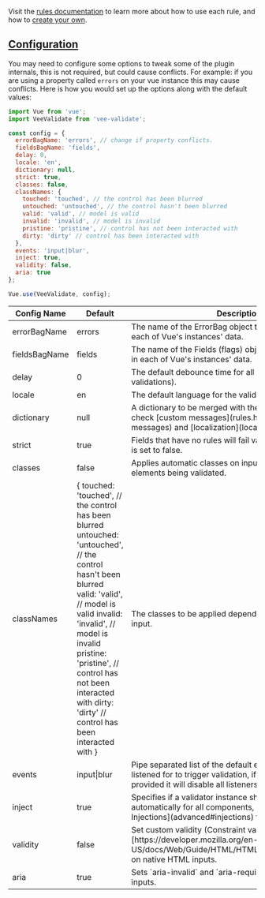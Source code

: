 Visit the [rules documentation](rules.html#available-rules) to learn more about how to use each rule, and how to [create your own](rules.html#custom-rules).

## [Configuration](#configuration)

You may need to configure some options to tweak some of the plugin internals, this is not required, but could cause conflicts. For example: if you are using a property called `errors` on your vue instance this may cause conflicts. Here is how you would set up the options along with the default values:

```js
import Vue from 'vue';
import VeeValidate from 'vee-validate';

const config = {
  errorBagName: 'errors', // change if property conflicts.
  fieldsBagName: 'fields', 
  delay: 0, 
  locale: 'en', 
  dictionary: null, 
  strict: true, 
  classes: false, 
  classNames: {
    touched: 'touched', // the control has been blurred
    untouched: 'untouched', // the control hasn't been blurred
    valid: 'valid', // model is valid
    invalid: 'invalid', // model is invalid
    pristine: 'pristine', // control has not been interacted with
    dirty: 'dirty' // control has been interacted with
  },
  events: 'input|blur',
  inject: true,
  validity: false,
  aria: true
};

Vue.use(VeeValidate, config);
```

<table class="table">
    <thead>
        <tr>
            <th>Config Name</th>
            <th>Default</th>
            <th>Description</th>
        </tr>
    </thead>
    <tbody>
        <tr>
            <td class="is-method-name">errorBagName</td>
            <td>errors</td>
            <td>The name of the ErrorBag object that will be injected in each of Vue's instances' data.</td>
        </tr>
        <tr>
            <td class="is-method-name">fieldsBagName</td>
            <td>fields</td>            
            <td>The name of the Fields (flags) object that will be injected in each of Vue's instances' data.</td>
        </tr>
        <tr>
            <td class="is-method-name">delay</td>
            <td>0</td>
            <td>The default debounce time for all inputs (only affects validations).</td>
        </tr>
        <tr>
            <td class="is-method-name">locale</td>
            <td>en</td>
            <td>The default language for the validation messages.</td>
        </tr>
        <tr>
            <td class="is-method-name">dictionary</td>
            <td>null</td>
            <td>  
              A dictionary to be merged with the validators dictionary, check [custom messages](rules.html#custom-messages) and [localization](localization.html) sections.
            </td>
        </tr>
        <tr>
            <td class="is-method-name">strict</td>
            <td>true</td>
            <td>Fields that have no rules will fail validation unless `strict` is set to false.</td>
        </tr>
        <tr>
            <td class="is-method-name">classes</td>
            <td>false</td>
            <td>Applies automatic classes on inputs or components root elements being validated.</td>
        </tr>
        <tr>
            <td class="is-method-name">classNames</td>
            <td>
              <code-block>
                  {
                    touched: 'touched', // the control has been blurred
                    untouched: 'untouched', // the control hasn't been blurred
                    valid: 'valid', // model is valid
                    invalid: 'invalid', // model is invalid
                    pristine: 'pristine', // control has not been interacted with
                    dirty: 'dirty' // control has been interacted with
                  }
              </code-block>
            </td>
            <td>The classes to be applied depending on the state of the input.</td>
        </tr>
        <tr>
            <td class="is-method-name">events</td>
            <td>input|blur</td>
            <td>Pipe separated list of the default event names that will be listened for to trigger validation, if empty string is provided it will disable all listeners.</td>
        </tr>
        <tr>
            <td class="is-method-name">inject</td>
            <td>true</td>
            <td>
              Specifies if a validator instance should be injected automatically for all components, check [Component Injections](advanced#injections) for more informatin.
            </td>
        </tr>
        <tr>
            <td class="is-method-name">validity</td>
            <td>false</td>
            <td>
                Set custom validity (Constraint validation)[https://developer.mozilla.org/en-US/docs/Web/Guide/HTML/HTML5/Constraint_validation] on native HTML inputs.
            </td>
        </tr>
        <tr>
            <td class="is-method-name">aria</td>
            <td>true</td>
            <td>
                Sets `aria-invalid` and `aria-required` on native HTML inputs.
            </td>
        </tr>
    </tbody>
</table>
